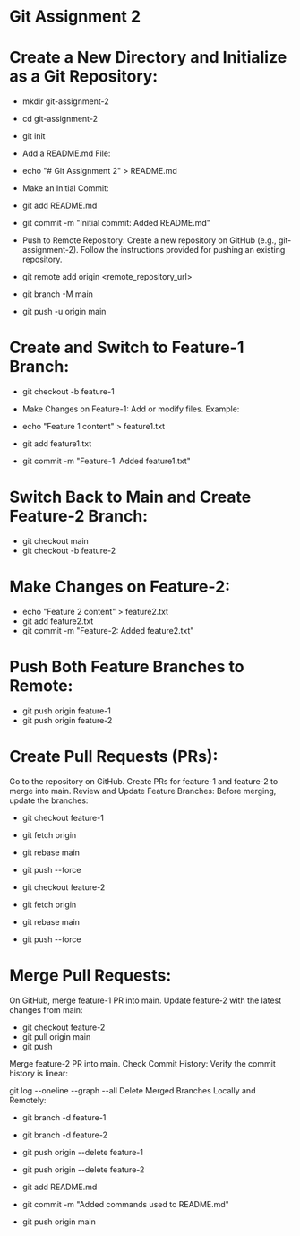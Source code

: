 # Git Assignment 2

# Create a New Directory and Initialize as a Git Repository:

 - mkdir git-assignment-2
 - cd git-assignment-2
 - git init
 - Add a README.md File:

 - echo "# Git Assignment 2" > README.md
 - Make an Initial Commit:

 - git add README.md
 - git commit -m "Initial commit: Added README.md"
 - Push to Remote Repository: Create a new repository on GitHub (e.g., git-assignment-2). Follow the instructions provided for pushing an existing repository.

 - git remote add origin <remote_repository_url>
 - git branch -M main
 - git push -u origin main

# Create and Switch to Feature-1 Branch:
 - git checkout -b feature-1
 - Make Changes on Feature-1: Add or modify files. Example:

 - echo "Feature 1 content" > feature1.txt
 - git add feature1.txt
 - git commit -m "Feature-1: Added feature1.txt"

# Switch Back to Main and Create Feature-2 Branch:
 - git checkout main
 - git checkout -b feature-2

# Make Changes on Feature-2:
 - echo "Feature 2 content" > feature2.txt
 - git add feature2.txt
 - git commit -m "Feature-2: Added feature2.txt"

# Push Both Feature Branches to Remote:
 - git push origin feature-1
 - git push origin feature-2

# Create Pull Requests (PRs):
Go to the repository on GitHub.
Create PRs for feature-1 and feature-2 to merge into main.
Review and Update Feature Branches: Before merging, update the branches:

 - git checkout feature-1
 - git fetch origin
 - git rebase main
 - git push --force

 - git checkout feature-2
 - git fetch origin
 - git rebase main
 - git push --force

# Merge Pull Requests:
On GitHub, merge feature-1 PR into main.
Update feature-2 with the latest changes from main:

 - git checkout feature-2
 - git pull origin main
 - git push

Merge feature-2 PR into main.
Check Commit History: Verify the commit history is linear:

git log --oneline --graph --all
Delete Merged Branches Locally and Remotely:

 - git branch -d feature-1
 - git branch -d feature-2
 - git push origin --delete feature-1
 - git push origin --delete feature-2
 
 - git add README.md
 - git commit -m "Added commands used to README.md"
 - git push origin main


